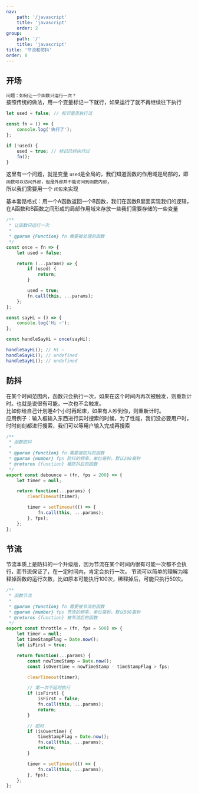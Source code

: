 ```yaml
---
nav:
    path: '/javascript'
    title: 'javascript'
    order: 2
group:
    path: '/'
    title: 'javascript'
title: '节流和防抖'
order: 0
---
```


## 开场

`问题：如何让一个函数只运行一次？` <br />
按照传统的做法，用一个变量标记一下就行，如果运行了就不再继续往下执行

```js
let used = false; // 标识是否执行过

const fn = () => {
    console.log('执行了');
};

if (!used) {
    used = true; // 标记已经执行过
    fn();
}
```

这里有一个问题，就是变量 `used`是全局的，我们知道函数的作用域是局部的，即 `函数可以访问外部，但是外部并不能访问到函数内部`，<br />
所以我们需要用一个 `闭包`来实现

<Alert>
    基本套路格式：用一个A函数返回一个B函数，我们在函数B里面实现我们的逻辑，在A函数和B函数之间形成的局部作用域来存放一些我们需要存储的一些变量
</Alert>

```js
/**
 * 让函数只运行一次
 *
 * @param {Function} fn 需要被处理的函数
 */
const once = fn => {
    let used = false;

    return (...params) => {
        if (used) {
            return;
        }

        used = true;
        fn.call(this, ...params);
    };
};

const sayHi = () => {
    console.log('Hi ~');
};

const handleSayHi = once(sayHi);

handleSayHi(); // Hi ~
handleSayHi(); // undefined
handleSayHi(); // undefined
```

## 防抖

<Alert>
    在某个时间范围内，函数只会执行一次，如果在这个时间内再次被触发，则重新计时。也就是说很有可能，一次也不会触发。<br />
    比如你给自己计划睡4个小时再起床，如果有人吵到你，则重新计时。<br />
    应用例子：输入框输入东西进行实时搜索的时候，为了性能，我们没必要用户时，时时刻刻都进行搜索，我们可以等用户输入完成再搜索
</Alert>

```js
/**
 * 函数防抖
 *
 * @param {function} fn 需要被防抖的函数
 * @param {number} fps 防抖的频率，单位毫秒，默认200毫秒
 * @returns {function} 被防抖后的函数
 */
export const debounce = (fn, fps = 200) => {
    let timer = null;

    return function(...params) {
        clearTimeout(timer);

        timer = setTimeout(() => {
            fn.call(this, ...params);
        }, fps);
    };
};
```

## 节流

<Alert>
    节流本质上是防抖的一个升级版，因为节流在某个时间内很有可能一次都不会执行，而节流保证了，在一定时间内，肯定会执行一次。
    节流可以简单的理解为稀释掉函数的运行次数，比如原本可能执行100次，稀释掉后，可能只执行50次。
</Alert>

```js
/**
 * 函数节流
 *
 * @param {function} fn 需要被节流的函数
 * @param {number} fps 节流的频率，单位毫秒，默认500毫秒
 * @returns {function} 被节流后的函数
 */
export const throttle = (fn, fps = 500) => {
    let timer = null;
    let timeStampFlag = Date.now();
    let isFirst = true;

    return function(...params) {
        const nowTimeStamp = Date.now();
        const isOvertime = nowTimeStamp - timeStampFlag > fps;

        clearTimeout(timer);

        // 第一次不延时执行
        if (isFirst) {
            isFirst = false;
            fn.call(this, ...params);
            return;
        }

        // 超时
        if (isOvertime) {
            timeStampFlag = Date.now();
            fn.call(this, ...params);
            return;
        }

        timer = setTimeout(() => {
            fn.call(this, ...params);
        }, fps);
    };
};
```
